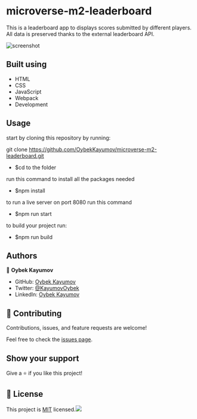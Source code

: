 # microverse-m2-leaderboard

This is a leaderboard app to displays scores submitted by different players. All data is preserved thanks to the external leaderboard API.

![screenshot]()

## Built using

- HTML
- CSS
- JavaScript
- Webpack
- Development

## Usage

start by cloning this repository by running:

git clone https://github.com/OybekKayumov/microverse-m2-leaderboard.git

- $cd to the folder

run this command to install all the packages needed

- $npm install

to run a live server on port 8080 run this command

- $npm run start

to build your project run:

- $npm run build

## Authors

👤 **Oybek Kayumov**

- GitHub: [Oybek Kayumov](https://github.com/OybekKayumov)
- Twitter: [@KayumovOybek](https://twitter.com/KayumovOybek)
- LinkedIn: [Oybek Kayumov](https://www.linkedin.com/in/oybek-kayumov-54a8485b/)

## 🤝 Contributing

Contributions, issues, and feature requests are welcome!

Feel free to check the [issues page](https://github.com/OybekKayumov/microverse-m2-leaderboard/issues).

## Show your support

Give a ⭐️ if you like this project!

## 📝 License

This project is [MIT](./MIT.md) licensed.![](https://img.shields.io/badge/Microverse-blueviolet)
